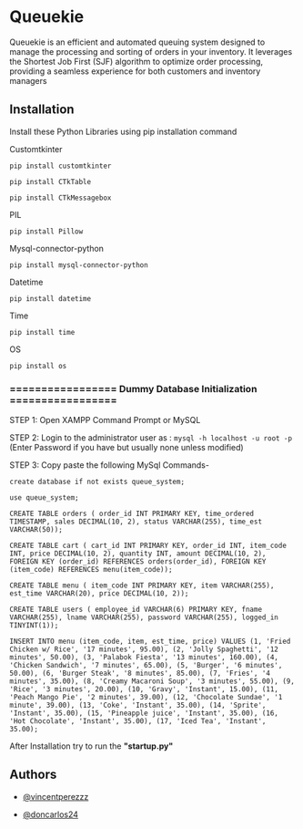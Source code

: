 
# Queuekie

Queuekie is an efficient and automated queuing system designed to manage the processing and sorting of orders in your inventory. It leverages the Shortest Job First (SJF) algorithm to optimize order processing, providing a seamless experience for both customers and inventory managers


## Installation

Install these Python Libraries
using pip installation command

Customtkinter	
```
pip install customtkinter

pip install CTkTable

pip install CTkMessagebox
```
PIL	
```
pip install Pillow
```
Mysql-connector-python
```
pip install mysql-connector-python
```
Datetime
```
pip install datetime
```
Time
```
pip install time
```
OS
```
pip install os
```
### ================= Dummy Database Initialization =================

STEP 1: Open XAMPP Command Prompt or MySQL

STEP 2: Login to the administrator user as : ```mysql -h localhost -u root -p``` (Enter Password if you have but usually none unless modified)

STEP 3: Copy paste the following MySql Commands-
```MySQL
create database if not exists queue_system;

use queue_system;

CREATE TABLE orders ( order_id INT PRIMARY KEY, time_ordered TIMESTAMP, sales DECIMAL(10, 2), status VARCHAR(255), time_est VARCHAR(50));

CREATE TABLE cart ( cart_id INT PRIMARY KEY, order_id INT, item_code INT, price DECIMAL(10, 2), quantity INT, amount DECIMAL(10, 2), FOREIGN KEY (order_id) REFERENCES orders(order_id), FOREIGN KEY (item_code) REFERENCES menu(item_code));

CREATE TABLE menu ( item_code INT PRIMARY KEY, item VARCHAR(255), est_time VARCHAR(20), price DECIMAL(10, 2));

CREATE TABLE users ( employee_id VARCHAR(6) PRIMARY KEY, fname VARCHAR(255), lname VARCHAR(255), password VARCHAR(255), logged_in TINYINT(1));

INSERT INTO menu (item_code, item, est_time, price) VALUES (1, 'Fried Chicken w/ Rice', '17 minutes', 95.00), (2, 'Jolly Spaghetti', '12 minutes', 50.00), (3, 'Palabok Fiesta', '13 minutes', 160.00), (4, 'Chicken Sandwich', '7 minutes', 65.00), (5, 'Burger', '6 minutes', 50.00), (6, 'Burger Steak', '8 minutes', 85.00), (7, 'Fries', '4 minutes', 35.00), (8, 'Creamy Macaroni Soup', '3 minutes', 55.00), (9, 'Rice', '3 minutes', 20.00), (10, 'Gravy', 'Instant', 15.00), (11, 'Peach Mango Pie', '2 minutes', 39.00), (12, 'Chocolate Sundae', '1 minute', 39.00), (13, 'Coke', 'Instant', 35.00), (14, 'Sprite', 'Instant', 35.00), (15, 'Pineapple juice', 'Instant', 35.00), (16, 'Hot Chocolate', 'Instant', 35.00), (17, 'Iced Tea', 'Instant', 35.00);

```

After Installation try to run the **"startup.py"**
## Authors

- [@vincentperezzz](https://github.com/vincentperezzz)

- [@doncarlos24](https://github.com/doncarlos24)
